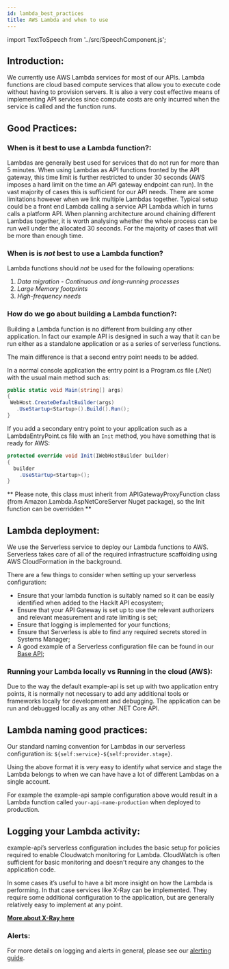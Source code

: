 ```yaml
---
id: lambda_best_practices
title: AWS Lambda and when to use
---
```


import TextToSpeech from '../src/SpeechComponent.js';

<TextToSpeech>

## Introduction:
We currently use AWS Lambda services for most of our APIs.  Lambda functions are cloud based compute services that allow you to execute code without having to provision servers.  It is also a very cost effective means of implementing API services since compute costs are only incurred when the service is called and the function runs.
## Good Practices:

### When is it best to use a Lambda function?:

Lambdas are generally best used for services that do not run for more than 5 minutes. When using Lambdas as API functions fronted by the API gateway, this time limit is further restricted to under 30 seconds (AWS imposes a hard limit on the time an API gateway endpoint can run).  In the vast majority of cases this is sufficient for our API needs. There are some limitations however when we link multiple Lambdas together. Typical setup could be a front end Lambda calling a service API Lambda which in turns calls a platform API. When planning architecture around chaining different Lambdas together, it is worth analysing whether the whole process can be run well under the allocated 30 seconds.
For the majority of cases that will be more than enough time.

### When is is *not* best to use a Lambda function?
Lambda functions should *not* be used for the following operations:
1. *Data migration - Continuous and long-running processes*
2. *Large Memory footprints*
3. *High-frequency needs*

### How do we go about building a Lambda function?:

Building a Lambda function is no different from building any other application.  In fact our example API is designed in such a way that it can be run either as a standalone application or as a series of serverless functions.

The main difference is that a second entry point needs to be added.

 In a normal console application the entry point is a Program.cs file (.Net) with the usual main method such as:

 ```c#
 public static void Main(string[] args)
 {
  WebHost.CreateDefaultBuilder(args)
    .UseStartup<Startup>().Build().Run();
 }
 ```

If you add a secondary entry point to your application such as a LambdaEntryPoint.cs file with an `Init` method, you have something that is ready for AWS:

```c# 
protected override void Init(IWebHostBuilder builder)
{
  builder
    .UseStartup<Startup>();
}
```

** Please note, this class must inherit from APIGatewayProxyFunction class (from Amazon.Lambda.AspNetCoreServer Nuget package), so the Init function can be overridden **
## Lambda deployment:

We use the Serverless service to deploy our Lambda functions to AWS.  Serverless takes care of all of the required infrastructure scaffolding using AWS CloudFormation in the background.

 There are a few things to consider when setting up your serverless configuration:

- Ensure that your lambda function is suitably named so it can be easily identified when added to the HackIt API ecosystem;
- Ensure that your API Gateway is set up to use the relevant authorizers and relevant measurement and rate limiting is set;
- Ensure that logging is implemented for your functions;
- Ensure that Serverless is able to find any required secrets stored in Systems Manager;
- A good example of a Serverless configuration file can be found in our [Base API](https://github.com/LBHackney-IT/lbh-example-api/blob/master/example-api/serverless.yml);

### Running your Lambda locally vs Running in the cloud (AWS):

Due to the way the default example-api is set up with two application entry points, it is normally not necessary to add any additional tools or frameworks locally for development and debugging. The application can be run and debugged locally as any other .NET Core API.
## Lambda naming good practices:

Our standard naming convention for Lambdas in our serverless configuration is: `${self:service}-${self:provider.stage}`.

Using the above format it is very easy to identify what service and stage the Lambda belongs to when we can have have a lot of different Lambdas on a single account.

For example the example-api sample configuration above would result in a Lambda function called `your-api-name-production` when deployed to production.

## Logging your Lambda activity:

example-api’s serverless configuration includes the basic setup for policies required to enable Cloudwatch monitoring for Lambda. CloudWatch is often sufficient for basic monitoring and doesn't require any changes to the application code.

In some cases it’s useful to have a bit more insight on how the Lambda is performing. In that case services like X-Ray can be implemented. They require some additional configuration to the application, but are generally relatively easy to implement at any point. 

[**More about X-Ray here**](/x_ray)
### Alerts:

For more details on logging and alerts in general, please see our [alerting guide](/alerting).

</TextToSpeech>